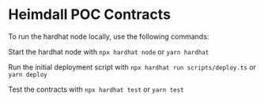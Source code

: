 # Heimdall POC Contracts

To run the hardhat node locally, use the following commands:

Start the hardhat node with
`npx hardhat node` or `yarn hardhat`

Run the initial deployment script with
`npx hardhat run scripts/deploy.ts` or `yarn deploy`

Test the contracts with `npx hardhat test` or `yarn test`
